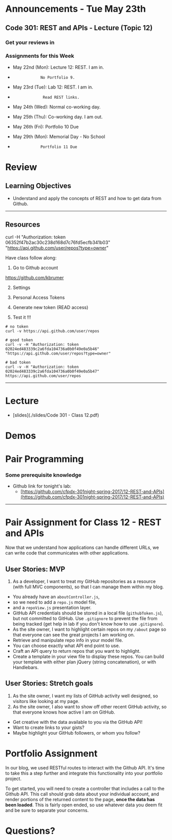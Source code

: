 # Announcements - Tue May 23th

## Code 301: REST and APIs - Lecture (Topic 12)

### Get your reviews in

### Assignments for this Week




* May 22nd (Mon): Lecture 12: REST. I am in.
*                 No Portfolio 9.

* May 23rd (Tue): Lab 12: REST. I am in.
*                  Read REST links.

* May 24th (Wed): Normal co-working day.
* May 25th (Thu): Co-working day. I am out.
* May 26th (Fri): Portfolio 10 Due

* May 29th (Mon): Memorial Day - No School
*                 Portfolio 11 Due

# Review

## Learning Objectives

- Understand and apply the concepts of REST and how to get data from Github.



---

## Resources

curl -H "Authorization: token 06352f47b2ac30c238d168d7c76fd5ecfb341b03" "https://api.github.com/user/repos?type=owner"

Have class follow along:

1. Go to Github account

https://github.com/kbrumer

2. Settings

3. Personal Access Tokens

4. Generate new token (READ access)

5. Test it !!!

```
# no token
curl -v https://api.github.com/user/repos

# good token
curl -v -H "Authorization: token 02024ed483339c2a6fda104736a0b0f49e0a5b46" "https://api.github.com/user/repos?type=owner"

# bad token
curl -v -H "Authorization: token 02024ed483339c2a6fda104736a0b0f49e0a5b47" https://api.github.com/user/repos

```

---

# Lecture

* [slides](./slides/Code 301 - Class 12.pdf)


# Demos


# Pair Programming

### Some prerequisite knowledge

* Github link for tonight's lab:
  * [https://github.com/cfpdx-301night-spring-2017/12-REST-and-APIs](https://github.com/cfpdx-301night-spring-2017/12-REST-and-APIs)

---

# Pair Assignment for Class 12 - REST and APIs

Now that we understand how applications can handle different URLs, we can write code that communicates with other applications.

## User Stories: MVP
 1. As a developer, I want to treat my GitHub repositories as a resource (with full MVC components), so that I can manage them within my blog.
  - You already have an `aboutController.js`,
  - so we need to add a `repo.js` model file,
  - and a `repoView.js` presentation layer.
  - GitHub API credentials should be stored in a local file (`githubToken.js`), but not committed to GitHub. Use `.gitignore` to prevent the file from being tracked (get help in lab if you don't know how to use `.gitignore`).
 - As the site owner, I want to highlight certain repos on my `/about` page so that everyone can see the great projects I am working on.
  - Retrieve and manipulate repo info in your model file.
  - You can choose exactly what API end point to use.
  - Craft an API query to return repos that you want to highlight.
  - Create a template in your view file to display these repos. You can build your template with either plan jQuery (string concatenation), or with Handlebars.

## User Stories: Stretch goals
 1. As the site owner, I want my lists of GitHub activity well designed, so visitors like looking at my page.
 1. As the site owner, I also want to show off other recent GitHub activity, so that everyone knows how active I am on GitHub.
  - Get creative with the data available to you via the GitHub API!
  - Want to create links to your gists?
  - Maybe highlight your GitHub followers, or whom you follow?


# Portfolio Assignment

In our blog, we used RESTful routes to interact with the Github API.  It's time to take this a step further and integrate this functionality into your portfolio project.

To get started, you will need to create a controller that includes a call to the Github API. This call should grab data about your individual account, and render portions of the returned content to the page, **once the data has been loaded**.  This is fairly open ended, so use whatever data you deem fit and be sure to separate your concerns.

# Questions?












